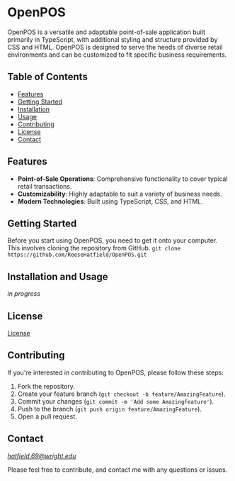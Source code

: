 # OpenPOS

OpenPOS is a versatile and adaptable point-of-sale application built primarily in TypeScript, with additional styling and structure provided by CSS and HTML. OpenPOS is designed to serve the needs of diverse retail environments and can be customized to fit specific business requirements.

## Table of Contents

- [Features](#features)
- [Getting Started](#getting-started)
- [Installation](#installation)
- [Usage](#usage)
- [Contributing](#contributing)
- [License](#license)
- [Contact](#contact)

## Features

- **Point-of-Sale Operations**: Comprehensive functionality to cover typical retail transactions.
- **Customizability**: Highly adaptable to suit a variety of business needs.
- **Modern Technologies**: Built using TypeScript, CSS, and HTML.

## Getting Started

Before you start using OpenPOS, you need to get it onto your computer. This involves cloning the repository from GitHub.
```git clone https://github.com/ReeseHatfield/OpenPOS.git```

## Installation and Usage

*in progress*

## License
[License](https://github.com/ReeseHatfield/OpenPOS/blob/main/LICENSE)

## Contributing

If you're interested in contributing to OpenPOS, please follow these steps:

1. Fork the repository.
2. Create your feature branch (`git checkout -b feature/AmazingFeature`).
3. Commit your changes (`git commit -m 'Add some AmazingFeature'`).
4. Push to the branch (`git push origin feature/AmazingFeature`).
5. Open a pull request.



## Contact

*hatfield.69@wright.edu*

Please feel free to contribute, and contact me with any questions or issues.
